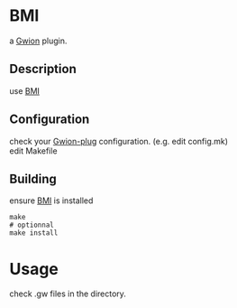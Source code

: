 # BMI
  a [Gwion](https://github.com/Gwion/Gwion) plugin.  
## Description
use [BMI](https://github.com/.../BMI)
## Configuration
check your [Gwion-plug](https://github.com/Gwion/gwion-plug) configuration. (e.g. edit config.mk)  
edit Makefile
## Building
ensure [BMI](https://github.com/.../BMI) is installed
```
make
# optionnal
make install
```
# Usage
check .gw files in the directory.
